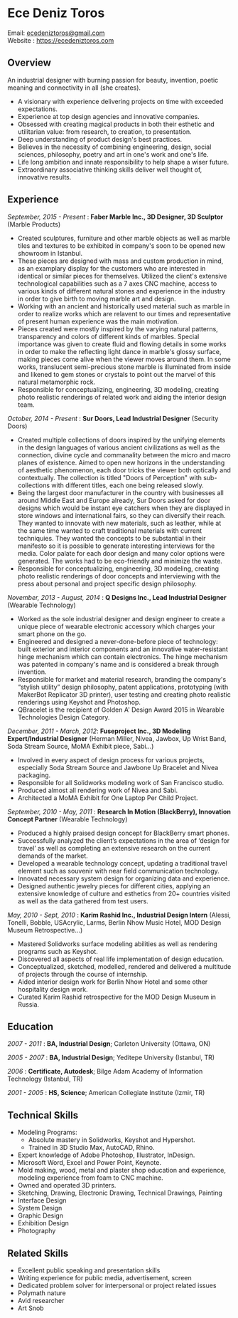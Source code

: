 # Ece Deniz Toros 
Email: ecedeniztoros@gmail.com  
Website : https://ecedeniztoros.com

## Overview
An industrial designer with burning passion for beauty, invention, poetic meaning and connectivity in all (she creates).

* A visionary with experience delivering projects on time with exceeded expectations.
* Experience at top design agencies and innovative companies.
* Obsessed with creating magical products in both their esthetic and utilitarian value: from research, to creation, to presentation.
* Deep understanding of product design's best practices.
* Believes in the necessity of combining engineering, design, social sciences, philosophy, poetry and art in one's work and one's life.
* Life long ambition and innate responsibility to help shape a wiser future.
* Extraordinary associative thinking skills deliver well thought of, innovative results.

## Experience
*September, 2015 - Present* : **Faber Marble Inc., 3D Designer, 3D Sculptor** (Marble Products)

* Created sculptures, furniture and other marble objects as well as marble tiles and textures to be exhibited in company's soon to be opened new showroom in Istanbul. 
* These pieces are designed with mass and custom production in mind, as an examplary display for the customers who are interested in identical or similar pieces for themselves. Utilized the client's extensive technological capabilities such as a 7 axes CNC machine, access to various kinds of different natural stones and experience in the industry in order to give birth to moving marble art and design. 
* Working with an ancient and historically used material such as marble in order to realize works which are relavent to our times and representative of present human experience was the main motivation. 
* Pieces created were mostly inspired by the varying natural patterns, transparency and colors of different kinds of marbles. Special importance was given to create fluid and flowing details in some works in order to make the reflecting light dance in marble's glossy surface, making pieces come alive when the viewer moves around them. In some works, translucent semi-precious stone marble is illuminated from inside and likened to gem stones or crystals to point out the marvel of this natural metamorphic rock.
* Responsible for conceptualizing, engineering, 3D modeling, creating photo realistic renderings of related work and aiding the interior design team.

*October, 2014 - Present* : **Sur Doors, Lead Industrial Designer** (Security Doors)

* Created multiple collections of doors inspired by the unifying elements in the design languages of various ancient civilizations as well as the connection, divine cycle and commanality between the micro and macro planes of existence. Aimed to open new horizons in the understanding of aesthetic phenomenon, each door tricks the viewer both optically and contextually. The collection is titled "Doors of Perception" with sub-collections with different titles, each one being released slowly.
* Being the largest door manufacturer in the country with businesses all around Middle East and Europe already, Sur Doors asked for door designs which would be instant eye catchers when they are displayed in store windows and international fairs, so they can diversify their reach. They wanted to innovate with new materials, such as leather, while at the same time wanted to craft traditional materials with current techniquies. They wanted the concepts to be substantial in their manifesto so it is possible to generate interesting interviews for the media. Color palate for each door design  and many color options were generated. The works had to be eco-friendly and minimize the waste. 
* Responsible for conceptualizing, engineering, 3D modeling, creating photo realistic renderings of door concepts and interviewing with the press about personal and project specific design philosophy.

*November, 2013 - August, 2014* : **Q Designs Inc., Lead Industrial Designer** (Wearable Technology)

* Worked as the sole industrial designer and design engineer to create a unique piece of wearable electronic accessory which charges your smart phone on the go.
* Engineered and designed a never-done-before piece of technology: built exterior and interior components and an innovative water-resistant hinge mechanism which can contain electronics. The hinge mechanism was patented in company's name and is considered a break through invention.
* Responsible for market and material research, branding the company's “stylish utility” design philosophy, patent applications, prototyping (with MakerBot Replicator 3D printer), user testing and creating photo realistic renderings using Keyshot and Photoshop.
* QBracelet is the recipient of Golden A' Design Award 2015 in Wearable Technologies Design Category.

*December, 2011 - March, 2012*: **Fuseproject Inc., 3D Modeling Expert/Industrial Designer** (Herman Miller, Nivea, Jawbox, Up Wrist Band, Soda Stream Source, MoMA Exhibit piece, Sabi...)

* Involved in every aspect of design process for various projects, especially Soda Stream Source and Jawbone Up Bracelet and Nivea packaging.
* Responsible for all Solidworks modeling work of San Francisco studio.
* Produced almost all rendering work of Nivea and Sabi.
* Architected a MoMA Exhibit for One Laptop Per Child Project.

*September, 2010 - May, 2011* : **Research In Motion (BlackBerry), Innovation Concept Partner** (Wearable Technology)

* Produced a highly praised design concept for BlackBerry smart phones.
* Successfully analyzed the client’s expectations in the area of ‘design for travel’ as well as completing an extensive research on the current demands of the market.
* Developed a wearable technology concept, updating a traditional travel element such as souvenir with near field communication technology.
* Innovated necessary system design for organizing data and experience.
* Designed authentic jewelry pieces for different cities, applying an extensive knowledge of culture and esthetics from 20+ countries visited as well as the data gathered from test users.

*May, 2010 - Sept, 2010* : **Karim Rashid Inc., Industrial Design Intern** (Alessi, Tonelli, Bobble, USAcrylic, Larms, Berlin Nhow Music Hotel, MOD Design Museum Retrospective...)

* Mastered Solidworks surface modeling abilities as well as rendering programs such as Keyshot.
* Discovered all aspects of real life implementation of design education. 
* Conceptualized, sketched, modelled, rendered and delivered a multitude of projects through the course of internship. 
* Aided interior design work for Berlin Nhow Hotel and some other hospitality design work.
* Curated Karim Rashid retrospective for the MOD Design Museum in Russia.

## Education
*2007 - 2011* : **BA, Industrial Design**; Carleton University (Ottawa, ON)

*2005 - 2007* : **BA, Industrial Design**; Yeditepe University (Istanbul, TR)

*2006* : **Certificate, Autodesk**; Bilge Adam Academy of Information Technology (Istanbul, TR)

*2001 - 2005* : **HS, Science**; American Collegiate Institute (Izmir, TR)

## Technical Skills
* Modeling Programs: 
  * Absolute mastery in Solidworks, Keyshot and Hypershot.
  * Trained in 3D Studio Max, AutoCAD, Rhino.
* Expert knowledge of Adobe Photoshop, Illustrator, InDesign.
* Microsoft Word, Excel and Power Point, Keynote.
* Mold making, wood, metal and plaster shop education and experience, modeling experience from
foam to CNC machine.
* Owned and operated 3D printers.
* Sketching, Drawing, Electronic Drawing, Technical Drawings, Painting
* Interface Design
* System Design
* Graphic Design
* Exhibition Design
* Photography

## Related Skills
* Excellent public speaking and presentation skills
* Writing experience for public media, advertisement, screen
* Dedicated problem solver for interpersonal or project related issues
* Polymath nature
* Avid researcher
* Art Snob

